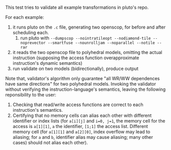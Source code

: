 This test tries to validate all example transformations in pluto's repo.

For each example:
1. it runs pluto on the `.c` file, generating two openscop, for before and after scheduling each.
   1. run pluto with `--dumpscop --nointratileopt --nodiamond-tile --noprevector --smartfuse --nounrolljam --noparallel --notile --rar`
2. it reads the two openscop file to polyhedral models, omitting the actual instruction (supposing the access function overapproximate instruction's dynamic semantics)
3. run validate on two models (bidirectionally), produce output

Note that, validator's algorithm only guarantee "all WR/WW dependences have same directions" for two polyhedral models. Invoking the validator without verifying the instruction-language's semantics, leaving the following reponsibility to the user:
1. Checking that read/write access functions are correct to each instruction's semantics.
2. Certifying that no memory cells can alias each other with different identifier or index lists (for `a[i][j]` and `i=0, j=1`, the memory cell for the access is `a[1][1]`, `a` the identifier, `[1;1]` the access list. Different memory cell (for `a[1][1]` and `a[2][0]`, index overflow may lead to aliasing; for `a` and `b`, identifier alias may cause aliasing; many other cases) should not alias each other). 
